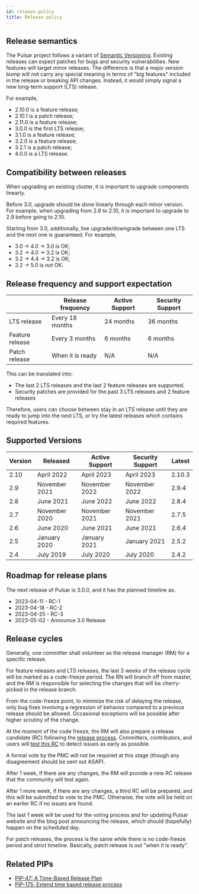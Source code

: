```yaml
---
id: release-policy
title: Release policy
---
```


## Release semantics

The Pulsar project follows a variant of [Semantic Versioning](http://semver.org/spec/v2.0.0.html). Existing releases can expect patches for bugs and security vulnerabilities. New features will target minor releases. The difference is that a major version bump will not carry any special meaning in terms of "big features" included in the release or breaking API changes. Instead, it would simply signal a new long-term support (LTS) release.

For example,

* 2.10.0 is a feature release;
* 2.10.1 is a patch release;
* 2.11.0 is a feature release;
* 3.0.0 is the first LTS release;
* 3.1.0 is a feature release;
* 3.2.0 is a feature release;
* 3.2.1 is a patch release;
* 4.0.0 is a LTS release.

## Compatibility between releases

When upgrading an existing cluster, it is important to upgrade components linearly.

Before 3.0, upgrade should be done linearly through each minor version. For example, when upgrading from 2.8 to 2.10, it is important to upgrade to 2.9 before going to 2.10.

Starting from 3.0, additionally, live upgrade/downgrade between one LTS and the next one is guaranteed. For example,

* 3.0 -> 4.0 -> 3.0 is OK;
* 3.2 -> 4.0 -> 3.2 is OK;
* 3.2 -> 4.4 -> 3.2 is OK;
* 3.2 -> 5.0 is _not_ OK.

## Release frequency and support expectation

|                 | Release frequency | Active Support | Security Support |
|-----------------|-------------------|----------------|------------------|
| LTS release     | Every 18 months   | 24 months      | 36 months        |
| Feature release | Every 3 months    | 6 months       | 6 months         |
| Patch release   | When it is ready  | N/A            | N/A              |

This can be translated into:

* The last 2 LTS releases and the last 2 feature releases are supported.
* Security patches are provided for the past 3 LTS releases and 2 feature releases

Therefore, users can choose between stay in an LTS release until they are ready to jump into the next LTS, or try the latest releases which contains required features.

## Supported Versions

| Version | Released      | Active Support	 | Security Support | Latest |
|---------|---------------|-----------------|------------------|--------|
| 2.10    | April 2022    | April 2023      | April 2023       | 2.10.3 |
| 2.9     | November 2021 | November 2022   | November 2022    | 2.9.4  |
| 2.8     | June 2021     | June 2022       | June 2022        | 2.8.4  |
| 2.7     | November 2020 | November 2021   | November 2021    | 2.7.5  |
| 2.6     | June 2020     | June 2021       | June 2021        | 2.6.4  |
| 2.5     | January 2020  | January 2021    | January 2021     | 2.5.2  |
| 2.4     | July 2019     | July 2020       | July 2020        | 2.4.2  |

## Roadmap for release plans

The next release of Pulsar is 3.0.0, and it has the planned timeline as:

* 2023-04-11 - RC-1
* 2023-04-18 - RC-2
* 2023-04-25 - RC-3
* 2023-05-02 - Announce 3.0 Release

## Release cycles

Generally, one committer shall volunteer as the release manager (RM) for a specific release.

For feature releases and LTS releases, the last 3 weeks of the release cycle will be marked as a code-freeze period. The RN will branch off from master, and the RM is responsible for selecting the changes that will be cherry-picked in the release branch.

From the code-freeze point, to minimize the risk of delaying the release, only bug fixes involving a regression of behavior compared to a previous release should be allowed. Occasional exceptions will be possible after higher scrutiny of the change.

At the moment of the code freeze, the RM will also prepare a release candidate (RC) following the [release process](release-process.md). Committers, contributors, and users will [test this RC](validate-release-candidate.md) to detect issues as early as possible.

A formal vote by the PMC will not be required at this stage (though any disagreement should be sent out ASAP).

After 1 week, if there are any changes, the RM will provide a new RC release that the community will test again.

After 1 more week, if there are any changes, a third RC will be prepared, and this will be submitted to vote to the PMC. Otherwise, the vote will be held on an earlier RC if no issues are found.

The last 1 week will be used for the voting process and for updating Pulsar website and the blog post announcing the release, which should (hopefully) happen on the scheduled day.

For patch releases, the process is the same while there is no code-freeze period and strict timeline. Basically, patch release is out "when it is ready".

## Related PIPs

* [PIP-47: A Time-Based Release Plan](https://github.com/apache/pulsar/wiki/PIP-47%3A-Time-Based-Release-Plan)
* [PIP-175: Extend time based release process](https://github.com/apache/pulsar/issues/15966)
